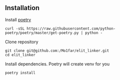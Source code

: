 ## Installation

Install [poetry](https://python-poetry.org/)

```shell
curl -sSL https://raw.githubusercontent.com/python-poetry/poetry/master/get-poetry.py | python -
```

Clone repository

```shell
git clone git@github.com:/Mo1far/elit_linker.git
cd elit_linker
```

Install dependencies. Poetry will create venv for you

```shell
poetry install
```